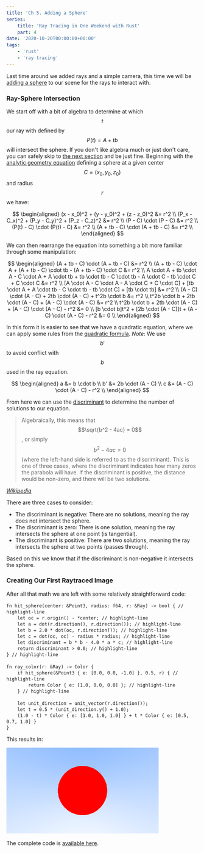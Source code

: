 ```yaml
---
title: 'Ch 5. Adding a Sphere'
series:
    title: 'Ray Tracing in One Weekend with Rust'
    part: 4
date: '2020-10-20T00:00:00+00:00'
tags:
    - 'rust'
    - 'ray tracing'
---
```


Last time around we added rays and a simple camera, this time we will be [adding a sphere](https://raytracing.github.io/books/RayTracingInOneWeekend.html#addingasphere) to our scene for the rays to interact with.

### Ray-Sphere Intersection

We start off with a bit of algebra to determine at which $$t$$ our ray with defined by $$P(t) = A + tb$$ will intersect the sphere.
If you don't like algebra much or just don't care, you can safely skip to [the next section](#creating-our-first-raytraced-image) and be just fine.
Beginning with the [analytic geometry equation](https://en.wikipedia.org/wiki/Sphere#Equations_in_three-dimensional_space) defining a sphere at a given center $$C=(x_0, y_0, z_0)$$ and radius $$r$$ we have:

$$
\begin{aligned}
(x - x_0)^2 + (y - y_0)^2 + (z - z_0)^2 &= r^2 \\
(P_x - C_x)^2 + (P_y - C_y)^2 + (P_z - C_z)^2 &= r^2 \\
(P - C) \cdot (P - C) &= r^2 \\
(P(t) - C) \cdot (P(t) - C) &= r^2 \\
(A + tb - C) \cdot (A + tb - C) &= r^2 \\
\end{aligned}
$$

We can then rearrange the equation into something a bit more familiar through some manipulation:

$$
\begin{aligned}
(A + tb - C) \cdot (A + tb - C) &= r^2 \\
(A + tb - C) \cdot A + (A + tb - C) \cdot tb - (A + tb - C) \cdot C &= r^2 \\
A \cdot A + tb \cdot A - C \cdot A + A \cdot tb + tb \cdot tb - C \cdot tb - A \cdot C - tb \cdot C + C \cdot C &= r^2 \\
[A \cdot A - C \cdot A - A \cdot C + C \cdot C] + [tb \cdot A + A \cdot tb - C \cdot tb - tb \cdot C] + [tb \cdot tb] &= r^2 \\
(A - C) \cdot (A - C) + 2tb \cdot (A - C) + t^2b \cdot b &= r^2 \\
t^2b \cdot b + 2tb \cdot (A - C) + (A - C) \cdot (A - C) &= r^2 \\
t^2b \cdot b + 2tb \cdot (A - C) + (A - C) \cdot (A - C) - r^2 &= 0 \\
[b \cdot b]t^2 + [2b \cdot (A - C)]t + (A - C) \cdot (A - C) - r^2 &= 0 \\
\end{aligned}
$$

In this form it is easier to see that we have a quadratic equation, where we can apply some rules from the [quadratic formula](https://en.wikipedia.org/wiki/Quadratic_formula).
_Note_: We use $$b'$$ to avoid conflict with $$b$$ used in the ray equation.

$$
\begin{aligned}
a &= b \cdot b \\
b' &= 2b \cdot (A - C) \\
c &= (A - C) \cdot (A - C) - r^2 \\
\end{aligned}
$$

From here we can use the [discriminant](https://en.wikipedia.org/wiki/Discriminant) to determine the number of solutions to our equation.

> Algebraically, this means that $$\sqrt{b^2 - 4ac} = 0$$, or simply $$b^2 - 4ac = 0$$ (where the left-hand side is referred to as the discriminant).
> This is one of three cases, where the discriminant indicates how many zeros the parabola will have.
> If the discriminant is positive, the distance would be non-zero, and there will be two solutions.

[_Wikipedia_](https://en.wikipedia.org/wiki/Quadratic_formula#Geometric_significance)

There are three cases to consider:

- The discriminant is negative: There are no solutions, meaning the ray does not intersect the sphere.
- The discriminant is zero: There is one solution, meaning the ray intersects the sphere at one point (is tangential).
- The discriminant is positive: There are two solutions, meaning the ray intersects the sphere at two points (passes through).

Based on this we know that if the discriminant is non-negative it intersects the sphere.

### Creating Our First Raytraced Image

After all that math we are left with some relatively straightforward code:

```rust{numberLines: true}
fn hit_sphere(center: &Point3, radius: f64, r: &Ray) -> bool { // highlight-line
    let oc = r.origin() - *center; // highlight-line
    let a = dot(r.direction(), r.direction()); // highlight-line
    let b = 2.0 * dot(oc, r.direction()); // highlight-line
    let c = dot(oc, oc) - radius * radius; // highlight-line
    let discriminant = b * b - 4.0 * a * c; // highlight-line
    return discriminant > 0.0; // highlight-line
} // highlight-line

fn ray_color(r: &Ray) -> Color {
    if hit_sphere(&Point3 { e: [0.0, 0.0, -1.0] }, 0.5, r) { // highlight-line
        return Color { e: [1.0, 0.0, 0.0] }; // highlight-line
    } // highlight-line

    let unit_direction = unit_vector(r.direction());
    let t = 0.5 * (unit_direction.y() + 1.0);
    (1.0 - t) * Color { e: [1.0, 1.0, 1.0] } + t * Color { e: [0.5, 0.7, 1.0] }
}
```

This results in:

![A simple red sphere](./image.png "A simple red sphere")

The complete code is [available here](https://github.com/austindoupnik/ray-tracing-in-one-weekend-with-rust/tree/v0.0.1-chapter.5).